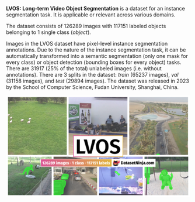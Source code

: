 **LVOS: Long-term Video Object Segmentation** is a dataset for an instance segmentation task. It is applicable or relevant across various domains. 

The dataset consists of 126289 images with 117151 labeled objects belonging to 1 single class (*object*).

Images in the LVOS dataset have pixel-level instance segmentation annotations. Due to the nature of the instance segmentation task, it can be automatically transformed into a semantic segmentation (only one mask for every class) or object detection (bounding boxes for every object) tasks. There are 31917 (25% of the total) unlabeled images (i.e. without annotations). There are 3 splits in the dataset: *train* (65237 images), *val* (31158 images), and *test* (29894 images). The dataset was released in 2023 by the School of Computer Science, Fudan University, Shanghai, China.

<img src="https://github.com/dataset-ninja/lvos/raw/main/visualizations/poster.png">
